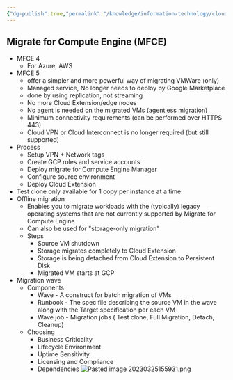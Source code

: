 ```yaml
---
{"dg-publish":true,"permalink":"/knowledge/information-technology/cloud/google-cloud/cloud-migration/","dgPassFrontmatter":true}
---
```


## Migrate for Compute Engine (MFCE)
- MFCE 4
	- For Azure, AWS
- MFCE 5
	- offer a simpler and more powerful way of migrating VMWare (only)
	- Managed service, No longer needs to deploy by Google Marketplace
	- done by using replication, not streaming
	- No more Cloud Extension/edge nodes
	- No agent is needed on the migrated VMs (agentless migration)
	- Minimum connectivity requirements (can be performed over HTTPS 443)
	- Cloud VPN or Cloud Interconnect is no longer required (but still supported)
- Process
	- Setup VPN + Network tags
	- Create GCP roles and service accounts
	- Deploy migrate for Compute Engine Manager
	- Configure source environment
	- Deploy Cloud Extension
- Test clone only available for 1 copy per instance at a time
- Offline migration
	- Enables you to migrate workloads with the (typically) legacy operating systems that are not currently supported by Migrate for Compute Engine
	- Can also be used for "storage-only migration"
	- Steps
		- Source VM shutdown
		- Storage migrates completely to Cloud Extension
		- Storage is being detached from Cloud Extension to Persistent Disk
		- Migrated VM starts at GCP
- Migration wave
	- Components
		- Wave -  A construct for batch migration of VMs
		- Runbook - The spec file describing the source VM in the wave along with the Target specification per each VM
		- Wave job - Migration jobs ( Test clone,  Full Migration, Detach, Cleanup)
	- Choosing
		- Business Criticality
		- Lifecycle Environment
		- Uptime Sensitivity
		- Licensing and Compliance
		- Dependencies
![Pasted image 20230325155931.png](/img/user/Attachments/Pasted%20image%2020230325155931.png)